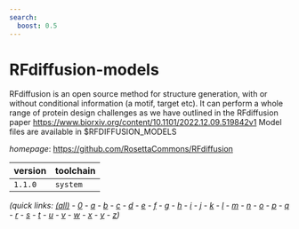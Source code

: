 ```yaml
---
search:
  boost: 0.5
---
```

# RFdiffusion-models

RFdiffusion is an open source method for structure generation, with or without conditional information (a motif, target etc). It can perform a whole range of protein design challenges as we have outlined in the RFdiffusion paper https://www.biorxiv.org/content/10.1101/2022.12.09.519842v1 Model files are available in $RFDIFFUSION_MODELS

*homepage*: <https://github.com/RosettaCommons/RFdiffusion>

version | toolchain
--------|----------
``1.1.0`` | ``system``


*(quick links: [(all)](../index.md) - [0](../0/index.md) - [a](../a/index.md) - [b](../b/index.md) - [c](../c/index.md) - [d](../d/index.md) - [e](../e/index.md) - [f](../f/index.md) - [g](../g/index.md) - [h](../h/index.md) - [i](../i/index.md) - [j](../j/index.md) - [k](../k/index.md) - [l](../l/index.md) - [m](../m/index.md) - [n](../n/index.md) - [o](../o/index.md) - [p](../p/index.md) - [q](../q/index.md) - [r](../r/index.md) - [s](../s/index.md) - [t](../t/index.md) - [u](../u/index.md) - [v](../v/index.md) - [w](../w/index.md) - [x](../x/index.md) - [y](../y/index.md) - [z](../z/index.md))*

